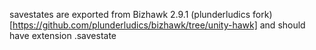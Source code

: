 savestates are exported from Bizhawk 2.9.1 (plunderludics fork)[https://github.com/plunderludics/bizhawk/tree/unity-hawk] and should have extension .savestate
